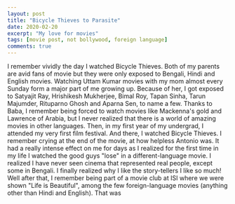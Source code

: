 ```yaml
---
layout: post
title: "Bicycle Thieves to Parasite"
date: 2020-02-20
excerpt: "My love for movies"
tags: [movie post, not bollywood, foreign language]
comments: true
---
```


I remember vividly the day I watched Bicycle Thieves. Both of my parents are avid fans of movie but they were only exposed to Bengali, Hindi and English movies. Watching Uttam Kumar movies with my mom almost every Sunday form a major part of me growing up. Because of her, I got exposed to Satyajit Ray, Hrishikesh Mukherjee, Bimal Roy, Tapan Sinha, Tarun Majumder, Rituparno Ghosh and Aparna Sen, to name a few. Thanks to Baba, I remember being forced to watch movies like Mackenna's gold and Lawrence of Arabia, but I never realized that there is a world of amazing movies in other languages. Then, in my first year of my undergrad, I attended my very first film festival. And there, I watched Bicycle Thieves. I remember crying at the end of the movie, at how helpless Antonio was. It had a really intense effect on me for days as I realized for the first time in my life I watched the good guys "lose" in a different-language movie. I realized I have never seen cinema that represented real people, except some in Bengali. I finally realized why I like the story-tellers I like so much! Well after that, I remember being part of a movie club at ISI where we were shown "Life is Beautiful", among the few foreign-language movies (anything other than Hindi and English). That was 


